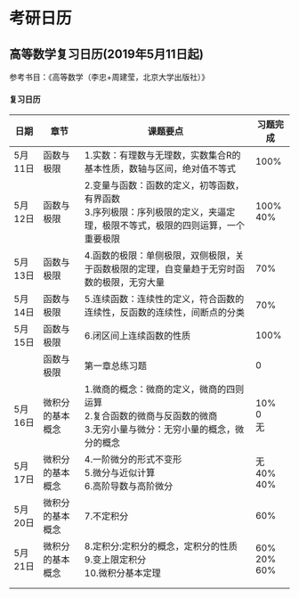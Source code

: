# 考研日历

## 高等数学复习日历(2019年5月11日起)

参考书目：《高等数学（李忠+周建莹，北京大学出版社）》

#### 复习日历

| 日期    | 章节             | 课题要点                                                     | 习题完成              |
| ------- | ---------------- | ------------------------------------------------------------ | --------------------- |
| 5月11日 | 函数与极限       | 1.实数：有理数与无理数，实数集合R的基本性质，数轴与区间，绝对值不等式 | 100%                  |
| 5月12日 | 函数与极限       | 2.变量与函数：函数的定义，初等函数，有界函数<br />3.序列极限：序列极限的定义，夹逼定理，极限不等式，极限的四则运算，一个重要极限 | 100%<br />40%         |
| 5月13日 | 函数与极限       | 4.函数的极限：单侧极限，双侧极限，关于函数极限的定理，自变量趋于无穷时函数的极限，无穷大量 | 70%                   |
| 5月14日 | 函数与极限       | 5.连续函数：连续性的定义，符合函数的连续性，反函数的连续性，间断点的分类 | 70%                   |
| 5月15日 | 函数与极限       | 6.闭区间上连续函数的性质                                     | 100%                  |
|         | 函数与极限       | 第一章总练习题                                               | 0                     |
| 5月16日 | 微积分的基本概念 | 1.微商的概念：微商的定义，微商的四则运算<br />2.复合函数的微商与反函数的微商<br />3.无穷小量与微分：无穷小量的概念，微分的概念 | 10%<br />0<br />无    |
| 5月17日 | 微积分的基本概念 | 4.一阶微分的形式不变形<br />5.微分与近似计算<br />6.高阶导数与高阶微分 | 无<br />40%<br />40%  |
| 5月20日 | 微积分的基本概念 | 7.不定积分                                                   | 60%                   |
| 5月21日 | 微积分的基本概念 | 8.定积分:定积分的概念，定积分的性质<br />9.变上限定积分<br />10.微积分基本定理 | 60%<br />20%<br />60% |
|         |                  |                                                              |                       |
|         |                  |                                                              |                       |



